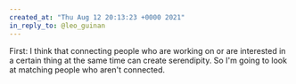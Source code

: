 ```yaml
---
created_at: "Thu Aug 12 20:13:23 +0000 2021"
in_reply_to: @leo_guinan
---
```


First: I think that connecting people who are working on or are interested in a certain thing at the same time can create serendipity. So I'm going to look at matching people who aren't connected.